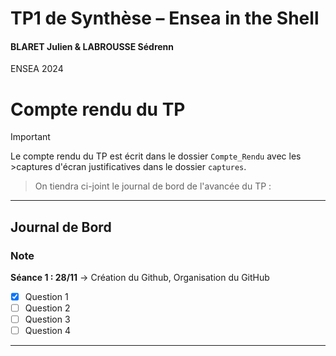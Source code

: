 # TP1 de Synthèse – Ensea in the Shell
#### BLARET Julien & LABROUSSE Sédrenn
ENSEA 2024

# Compte rendu du TP
> [!IMPORTANT]
>Le compte rendu du TP est écrit dans le dossier `Compte_Rendu` avec les >captures d'écran justificatives dans le dossier `captures`.

>On tiendra ci-joint le journal de bord de l'avancée du TP :

---

## Journal de Bord

### **Note**

**Séance 1 : 28/11** → Création du Github, Organisation du GitHub
- [x] Question 1
- [ ] Question 2
- [ ] Question 3
- [ ] Question 4
---




      
